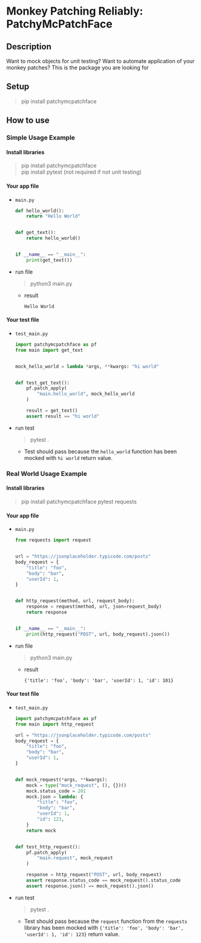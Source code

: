 # Monkey Patching Reliably: PatchyMcPatchFace

## Description

Want to mock objects for unit testing? Want to automate application of your monkey patches? This is the package you are looking for

## Setup

> pip install patchymcpatchface

## How to use

### Simple Usage Example

#### Install libraries

> pip install patchymcpatchface  
> pip install pytest (not required if not unit testing)

#### Your app file

- `main.py`

  ```python
  def hello_world():
      return "Hello World"


  def get_text():
      return hello_world()


  if __name__ == "__main__":
      print(get_text())
  ```

- run file
  > python3 main.py
  - result
    ```
    Hello World
    ```

#### Your test file

- `test_main.py`

  ```python
  import patchymcpatchface as pf
  from main import get_text


  mock_hello_world = lambda *args, **kwargs: "hi world"


  def test_get_text():
      pf.patch_apply(
          "main.hello_world", mock_hello_world
      )

      result = get_text()
      assert result == "hi world"
  ```

- run test
  > pytest .
  - Test should pass because the `hello_world` function has been mocked with `hi world` return value.

### Real World Usage Example

#### Install libraries

> pip install patchymcpatchface pytest requests

#### Your app file

- `main.py`

  ```python
  from requests import request


  url = "https://jsonplaceholder.typicode.com/posts"
  body_request = {
      "title": "foo",
      "body": "bar",
      "userId": 1,
  }


  def http_request(method, url, request_body):
      response = request(method, url, json=request_body)
      return response


  if __name__ == "__main__":
      print(http_request("POST", url, body_request).json())
  ```

- run file
  > python3 main.py
  - result
    ```
    {'title': 'foo', 'body': 'bar', 'userId': 1, 'id': 101}
    ```

#### Your test file

- `test_main.py`

  ```python
  import patchymcpatchface as pf
  from main import http_request

  url = "https://jsonplaceholder.typicode.com/posts"
  body_request = {
      "title": "foo",
      "body": "bar",
      "userId": 1,
  }


  def mock_request(*args, **kwargs):
      mock = type("mock_request", (), {})()
      mock.status_code = 201
      mock.json = lambda: {
          "title": "foo",
          "body": "bar",
          "userId": 1,
          "id": 123,
      }
      return mock


  def test_http_request():
      pf.patch_apply(
          "main.request", mock_request
      )

      response = http_request("POST", url, body_request)
      assert response.status_code == mock_request().status_code
      assert response.json() == mock_request().json()
  ```

- run test
  > pytest .
  - Test should pass because the `request` function from the `requests` library has been mocked with `{'title': 'foo', 'body': 'bar', 'userId': 1, 'id': 123}` return value.
